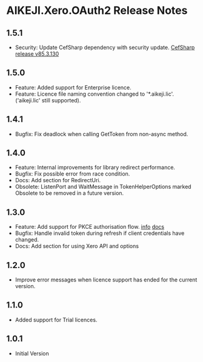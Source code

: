 
# AIKEJI.Xero.OAuth2 Release Notes

## 1.5.1

* Security: Update CefSharp dependency with security update. [CefSharp release v85.3.130](https://github.com/cefsharp/CefSharp/releases/tag/v85.3.130)

## 1.5.0

* Feature: Added support for Enterprise licence.
* Feature: Licence file naming convention changed to '*.aikeji.lic'. ('aikeji.lic' still supported).

## 1.4.1

* Bugfix: Fix deadlock when calling GetToken from non-async method.

## 1.4.0

* Feature: Internal improvements for library redirect performance.
* Bugfix: Fix possible error from race condition.
* Docs: Add section for RedirectUri.
* Obsolete: ListenPort and WaitMessage in TokenHelperOptions marked Obsolete to be removed in a future version.

## 1.3.0

* Feature: Add support for PKCE authorisation flow. [info](https://developer.xero.com/documentation/oauth2/pkce-flow) [docs](README.md#pkce-flow-details)
* Bugfix: Handle invalid token during refresh if client credentials have changed.
* Docs: Add section for using Xero API and options

## 1.2.0

* Improve error messages when licence support has ended for the current version.

## 1.1.0

* Added support for Trial licences.

## 1.0.1

* Initial Version
